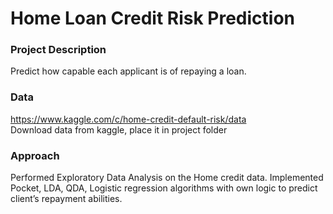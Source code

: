 # Home Loan Credit Risk Prediction

### Project Description    
Predict how capable each applicant is of repaying a loan.  

### Data    
https://www.kaggle.com/c/home-credit-default-risk/data    
Download data from kaggle, place it in project folder  

### Approach    
Performed Exploratory Data Analysis on the Home credit data. Implemented Pocket, LDA, QDA, Logistic regression algorithms with own logic  to predict client’s repayment abilities.  
